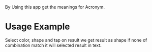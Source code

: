 By Using this app get the meanings for Acronym.

# Usage Example
Select color, shape and tap on result we get result as shape if none of combination match it will selected result in text.

